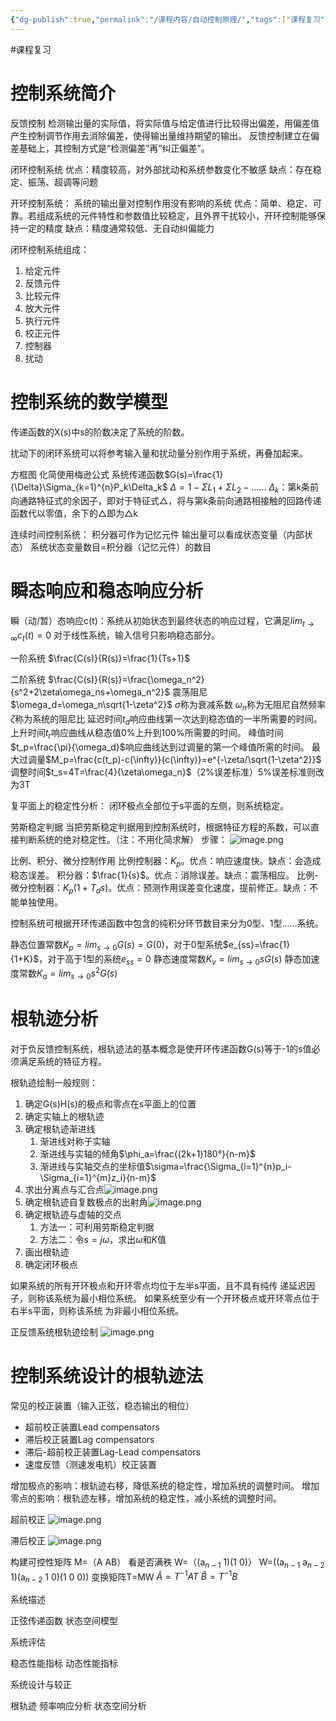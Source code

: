 ```yaml
---
{"dg-publish":true,"permalink":"/课程内容/自动控制原理/","tags":["课程复习"],"noteIcon":"","created":"2024-01-08T00:33:01.000+08:00","updated":"2024-01-07T20:50:56.000+08:00"}
---
```


#课程复习 
# 控制系统简介
反馈控制
检测输出量的实际值，将实际值与给定值进行比较得出偏差，用偏差值产生控制调节作用去消除偏差，使得输出量维持期望的输出。
反馈控制建立在偏差基础上，其控制方式是“检测偏差”再“纠正偏差”。

闭环控制系统
优点：精度较高，对外部扰动和系统参数变化不敏感
缺点：存在稳定、振荡、超调等问题

开环控制系统：
系统的输出量对控制作用没有影响的系统
优点：简单、稳定、可靠。若组成系统的元件特性和参数值比较稳定，且外界干扰较小，开环控制能够保持一定的精度
缺点：精度通常较低、无自动纠偏能力

闭环控制系统组成：
1. 给定元件
2. 反馈元件
3. 比较元件
4. 放大元件
5. 执行元件
6. 校正元件
7. 控制器
8. 扰动

# 控制系统的数学模型
传递函数的X(s)中s的阶数决定了系统的阶数。

扰动下的闭环系统可以将参考输入量和扰动量分别作用于系统，再叠加起来。

方框图
化简使用梅逊公式
系统传递函数$G(s)=\frac{1}{\Delta}\Sigma_{k=1}^{n}P_k\Delta_k$
$\Delta=1-\Sigma L_1+\Sigma L_2-……$
$\Delta_k$：第k条前向通路特征式的余因子，即对于特征式△，将与第k条前向通路相接触的回路传递函数代以零值，余下的△即为△k

连续时间控制系统：
积分器可作为记忆元件
输出量可以看成状态变量（内部状态）
系统状态变量数目=积分器（记忆元件）的数目

# 瞬态响应和稳态响应分析
瞬（动/暂）态响应c(t)：系统从初始状态到最终状态的响应过程，它满足$lim_{t\rightarrow\infty}c_t(t)=0$
对于线性系统，输入信号只影响稳态部分。

一阶系统
$\frac{C(s)}{R(s)}=\frac{1}{Ts+1}$

二阶系统
$\frac{C(s)}{R(s)}=\frac{\omega_n^2}{s^2+2\zeta\omega_ns+\omega_n^2}$
震荡阻尼$\omega_d=\omega_n\sqrt{1-\zeta^2}$
$\sigma$称为衰减系数
$\omega_n$称为无阻尼自然频率
$\zeta$称为系统的阻尼比
延迟时间$t_d$响应曲线第一次达到稳态值的一半所需要的时间。
上升时间$t_r$响应曲线从稳态值0%上升到100%所需要的时间。
峰值时间$t_p=\frac{\pi}{\omega_d}$响应曲线达到过调量的第一个峰值所需的时间。
最大过调量$M_p=\frac{c(t_p)-c(\infty)}{c(\infty)}=e^{-\zeta/\sqrt{1-\zeta^2}}$
调整时间$t_s=4T=\frac{4}{\zeta\omega_n}$（2%误差标准）5%误差标准则改为3T

复平面上的稳定性分析：
闭环极点全部位于s平面的左侧，则系统稳定。

劳斯稳定判据
当把劳斯稳定判据用到控制系统时，根据特征方程的系数，可以直接判断系统的绝对稳定性。（注：不用化简求解）
步骤：
![image.png](https://cdn.jsdelivr.net/gh/Magic-cloak/Ming_Image/obsidian20240107195254.png)

比例、积分、微分控制作用
比例控制器：$K_p$。优点：响应速度快。缺点：会造成稳态误差。
积分器：$\frac{1}{s}$。优点：消除误差。缺点：震荡相应。
比例-微分控制器：$K_p(1+T_ds)$。优点：预测作用误差变化速度，提前修正。缺点：不能单独使用。

控制系统可根据开环传递函数中包含的纯积分环节数目来分为0型、1型……系统。

静态位置常数$K_p=lim_{s\rightarrow0}G(s)=G(0)$，对于0型系统$e_{ss}=\frac{1}{1+K}$，对于高于1型的系统$e_{ss}=0$
静态速度常数$K_v=lim_{s\rightarrow0}sG(s)$
静态加速度常数$K_a=lim_{s\rightarrow0}s^2G(s)$

# 根轨迹分析
对于负反馈控制系统，根轨迹法的基本概念是使开环传递函数G(s)等于-1的s值必须满足系统的特征方程。

根轨迹绘制一般规则：
1. 确定G(s)H(s)的极点和零点在s平面上的位置
2. 确定实轴上的根轨迹
3. 确定根轨迹渐进线
	1. 渐进线对称于实轴
	2. 渐进线与实轴的倾角$\phi_a=\frac{(2k+1)180°}{n-m}$
	3. 渐进线与实轴交点的坐标值$\sigma=\frac{\Sigma_{i=1}^{n}p_i-\Sigma_{i=1}^{m}z_i}{n-m}$
4. 求出分离点与汇合点![image.png](https://cdn.jsdelivr.net/gh/Magic-cloak/Ming_Image/obsidian20240107203852.png)
5. 确定根轨迹自复数极点的出射角![image.png](https://cdn.jsdelivr.net/gh/Magic-cloak/Ming_Image/obsidian20240107204024.png)
6. 确定根轨迹与虚轴的交点
	1. 方法一：可利用劳斯稳定判据
	2. 方法二：令$s=j\omega$，求出$\omega$和$K$值
7. 画出根轨迹
8. 确定闭环极点

如果系统的所有开环极点和开环零点均位于左半s平面，且不具有纯传
递延迟因子，则称该系统为最小相位系统。
如果系统至少有一个开环极点或开环零点位于右半s平面，则称该系统
为非最小相位系统。

正反馈系统根轨迹绘制
![image.png](https://cdn.jsdelivr.net/gh/Magic-cloak/Ming_Image/obsidian20240107204519.png)

# 控制系统设计的根轨迹法
常见的校正装置（输入正弦，稳态输出的相位）
- 超前校正装置Lead compensators
- 滞后校正装置Lag compensators
- 滞后-超前校正装置Lag-Lead compensators
- 速度反馈（测速发电机）校正装置

增加极点的影响：根轨迹右移，降低系统的稳定性，增加系统的调整时间。
增加零点的影响：根轨迹左移，增加系统的稳定性，减小系统的调整时间。

超前校正
![image.png](https://cdn.jsdelivr.net/gh/Magic-cloak/Ming_Image/obsidian20240107205039.png)

滞后校正
![image.png](https://cdn.jsdelivr.net/gh/Magic-cloak/Ming_Image/obsidian20240107205050.png)


构建可控性矩阵
M=（A AB） 看是否满秩
W=（(a$_{n-1}$ 1)(1 0)）
W=((a$_{n-1}$ a$_{n-2}$ 1)(a$_{n-2}$ 1 0)(1 0 0))
变换矩阵T=MW
$\hat A=T^{-1}AT$ $\hat B=T^{-1}B$

系统描述



正弦传递函数
状态空间模型

系统评估

稳态性能指标
动态性能指标

系统设计与较正

根轨迹
频率响应分析
状态空间分析
